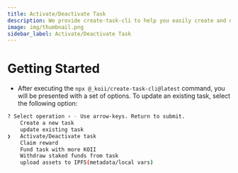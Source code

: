 ```yaml
---
title: Activate/Deactivate Task
description: We provide create-task-cli to help you easily create and deploy your task.
image: img/thumbnail.png
sidebar_label: Activate/Deactivate Task
---
```


# Getting Started

- After executing the `npx @_koii/create-task-cli@latest` command, you will be presented with a set of options. To update an existing task, select the following option:

```bash
? Select operation › - Use arrow-keys. Return to submit.
    Create a new task
    update existing task
❯   Activate/Deactivate task
    Claim reward
    Fund task with more KOII
    Withdraw staked funds from task
    upload assets to IPFS(metadata/local vars)
```

